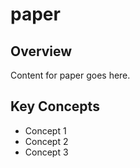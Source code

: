 # paper

## Overview

Content for paper goes here.

## Key Concepts

- Concept 1
- Concept 2
- Concept 3

